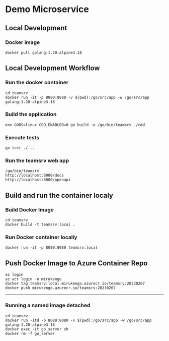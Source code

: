 # Demo Microservice

## Local Development

### Docker image

    docker pull golang:1.20-alpine3.18

## Local Development Workflow

### Run the docker container

    cd teamsrv
    docker run -it -p 8080:8080 -v $(pwd):/go/src/app -w /go/src/app golang:1.20-alpine3.18

### Build the application

    env GOOS=linux CGO_ENABLED=0 go build -o /go/bin/teamsrv ./cmd

### Execute tests

    go test ./...

### Run the teamsrv web app

    /go/bin/teamsrv
    http://localhost:8080/docs
    http://localhost:8080/openapi

## Build and run the container localy

### Build Docker Image

    cd teamsrv
    docker build -t teamsrv:local .
    
### Run Docker container locally

    docker run -it -p 8080:8080 teamsrv:local

## Push Docker Image to Azure Container Repo

    az login
    az acr login -n mirukengo   
    docker tag teamsrv:local mirukengo.azurecr.io/teamsrv:20230207
    docker push mirukengo.azurecr.io/teamsrv:20230207

---

### Running a named image detached

    cd teamsrv
    docker run -itd -p 8080:8080 -v $(pwd):/go/src/app -w /go/src/app golang:1.20-alpine3.18
    docker exec -it go_server sh
    docker rm -f go_server
